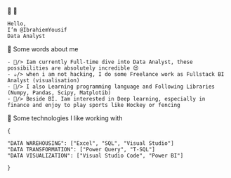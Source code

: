 🔗 🤞

    Hello,
    I’m @IbrahiemYousif
    Data Analyst

🔗 Some words about me


    - 🎯/> Iam currently Full-time dive into Data Analyst, these possibilities are absolutely incredible 😍
    - ☕/> when i am not hacking, I do some Freelance work as Fullstack BI Analyst (visualisation)
    - 🌱/> I also Learning programming language and Following Libraries (Numpy, Pandas, Scipy, Matplotib)
    - 🍿/> Beside BI. Iam interested in Deep learning, especially in finance and enjoy to play sports like Hockey or fencing 

🔗 Some technologies I like working with

    {

    "DATA WAREHOUSING": ["Excel", "SQL", "Visual Studio"]
    "DATA TRANSFORMATION": ["Power Query", "T-SQL"]
    "DATA VISUALIZATION": ["Visual Studio Code", "Power BI"]
   
    }


<!---
IbrahiemYousif/IbrahiemYousif is a ✨ special ✨ repository because its `README.md` (this file) appears on your GitHub profile.
You can click the Preview link to take a look at your changes.
--->
